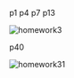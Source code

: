 p1 p4 p7 p13

![homework3](https://github.com/KarenZhuu/computer-networking/blob/master/image/1552999921229.jpg?raw=true)

p40

![homework31](https://github.com/KarenZhuu/computer-networking/blob/master/image/1553001718214.jpg?raw=true)
